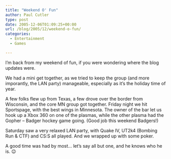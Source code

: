 ```yaml
---
title: "Weekend O' Fun"
author: Paul Cutler
type: post
date: 2005-12-06T01:09:25+00:00
url: /blog/2005/12/weekend-o-fun/
categories:
  - Entertainment
  - Games

---
```

I&#8217;m back from my weekend of fun, if you were wondering where the blog updates were.

We had a mini get together, as we tried to keep the group (and more imporantly, the LAN party) manageable, especially as it&#8217;s the holiday time of year.

A few folks flew up from Texas, a few drove over the border from Wisconsin, and the core MN group got together. Friday night we hit Sportspage, with the best wings in Minnesota. The owner of the bar let us hook up a Xbox 360 on one of the plasmas, while the other plasma had the Gopher &#8211; Badger hockey game going. (Good job this weekend Badgers!)

Saturday saw a very relaxed LAN party, with Quake IV, UT2k4 (Bombing Run & CTF) and CS:S all played. And we wrapped up with some poker.

A good time was had by most&#8230; let&#8217;s say all but one, and he knows who he is. 😉